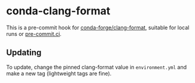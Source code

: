 # conda-clang-format

This is a pre-commit hook for [conda-forge/clang-format](https://github.com/conda-forge/clangdev-feedstock), suitable for local runs or [pre-commit.ci](https://pre-commit.ci).


## Updating

To update, change the pinned clang-format value in `environment.yml` and make a new tag (lightweight tags are fine).
